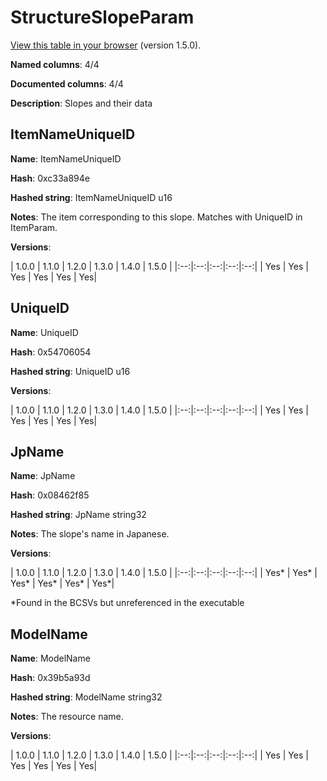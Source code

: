 # StructureSlopeParam
[View this table in your browser](StructureSlopeParam-value.md) (version 1.5.0).

**Named columns**: 4/4

**Documented columns**: 4/4

**Description**: Slopes and their data
## ItemNameUniqueID

**Name**: ItemNameUniqueID

**Hash**: 0xc33a894e

**Hashed string**: ItemNameUniqueID u16

**Notes**: The item corresponding to this slope. Matches with UniqueID in ItemParam.

**Versions**: 

 | 1.0.0 | 1.1.0 | 1.2.0 | 1.3.0 | 1.4.0 | 1.5.0 |
|:--:|:--:|:--:|:--:|:--:|
| Yes | Yes | Yes | Yes | Yes | Yes| 


## UniqueID

**Name**: UniqueID

**Hash**: 0x54706054

**Hashed string**: UniqueID u16

**Versions**: 

 | 1.0.0 | 1.1.0 | 1.2.0 | 1.3.0 | 1.4.0 | 1.5.0 |
|:--:|:--:|:--:|:--:|:--:|
| Yes | Yes | Yes | Yes | Yes | Yes| 


## JpName

**Name**: JpName

**Hash**: 0x08462f85

**Hashed string**: JpName string32

**Notes**: The slope's name in Japanese.

**Versions**: 

 | 1.0.0 | 1.1.0 | 1.2.0 | 1.3.0 | 1.4.0 | 1.5.0 |
|:--:|:--:|:--:|:--:|:--:|
| Yes* | Yes* | Yes* | Yes* | Yes* | Yes*| 

*Found in the BCSVs but unreferenced in the executable

## ModelName

**Name**: ModelName

**Hash**: 0x39b5a93d

**Hashed string**: ModelName string32

**Notes**: The resource name.

**Versions**: 

 | 1.0.0 | 1.1.0 | 1.2.0 | 1.3.0 | 1.4.0 | 1.5.0 |
|:--:|:--:|:--:|:--:|:--:|
| Yes | Yes | Yes | Yes | Yes | Yes| 


